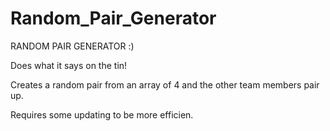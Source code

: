 # Random_Pair_Generator

RANDOM PAIR GENERATOR :)

Does what it says on the tin!

Creates a random pair from an array of 4 and the other team members pair up.

Requires some updating to be more efficien.
